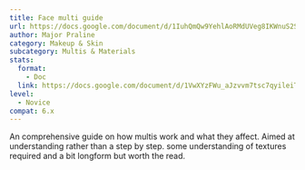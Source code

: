 ```yaml
---
title: Face multi guide
url: https://docs.google.com/document/d/1IuhQmQw9YehlAoRMdUVeg8IKWnuS2SdUm6qCN00Ot_E/edit?tab=t.0#heading=h.63cku4ill901
author: Major Praline
category: Makeup & Skin
subcategory: Multis & Materials
stats:
  format:
    - Doc
  link: https://docs.google.com/document/d/1VwXYzFWu_aJzvvm7tsc7qyileiT3kbYl08QJDOms0Ps/edit?tab=t.0#heading=h.63cku4ill901
level:
  - Novice
compat: 6.x
---
```

An comprehensive guide on how multis work and what they affect. Aimed at understanding rather than a step by step. some understanding of textures required and a bit longform but worth the read.
